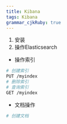 ```yaml
---
title: Kibana
tags: Kibana
grammar_cjkRuby: true
---
```



1. 安装
2. 操作Elasticsearch
* 操作索引
 ```bash
 # 创建索引
 PUT /myindex
 # 删除索引
 # 查询索引
 GET /myindex
 ```
 * 文档操作
 ```bash
 # 创建文档
 ```